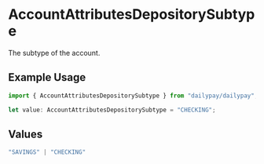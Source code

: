 # AccountAttributesDepositorySubtype

The subtype of the account.

## Example Usage

```typescript
import { AccountAttributesDepositorySubtype } from "dailypay/dailypay";

let value: AccountAttributesDepositorySubtype = "CHECKING";
```

## Values

```typescript
"SAVINGS" | "CHECKING"
```